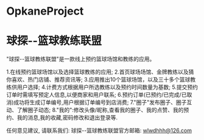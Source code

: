 # OpkaneProject
# 球探--篮球教练联盟

  "球探--篮球教练联盟"是一款线上预约篮球场馆和教练的应用。
  
  1.在线预约篮球场馆以及选择篮球教练的应用;
  2.首页球场场馆、金牌教练以及猜你喜欢、热门店铺、推荐资讯等;
  3.应用推出10个篮球场馆，以及三十多个篮球教练供用户选择;
  4.计费方式根据用户所选教练以及预约时间数量为基数;
  5.提交预约订单时需填写预定人信息,以便商家和用户联系;
  6.预约订单(已预约/已完成/已取消)成功将生成订单编号,用户根据订单编号到店消费;
  7."圈子"发布圈子、圈子互动、了解圈子动态;
  8."我的":修改头像/昵称,查看我的圈子、我的点赞、我的预约、我的消息,我的收藏,密码修改和退出登录等.

  任何意见建议, 请联系我们: 
  球探--篮球教练联盟官方邮箱: wlwdhhh@126.com
